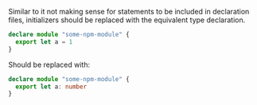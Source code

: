 Similar to it not making sense for statements to be included in declaration files, initializers should be replaced with the equivalent type declaration.

```ts
declare module "some-npm-module" {
  export let a = 1
}
```

Should be replaced with:

```ts
declare module "some-npm-module" {
  export let a: number
}
```

